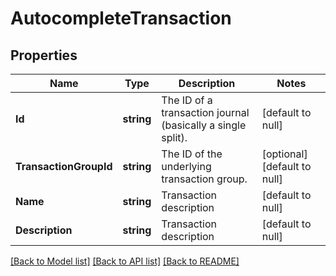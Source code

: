 # AutocompleteTransaction

## Properties
Name | Type | Description | Notes
------------ | ------------- | ------------- | -------------
**Id** | **string** | The ID of a transaction journal (basically a single split). | [default to null]
**TransactionGroupId** | **string** | The ID of the underlying transaction group. | [optional] [default to null]
**Name** | **string** | Transaction description | [default to null]
**Description** | **string** | Transaction description | [default to null]

[[Back to Model list]](../README.md#documentation-for-models) [[Back to API list]](../README.md#documentation-for-api-endpoints) [[Back to README]](../README.md)

